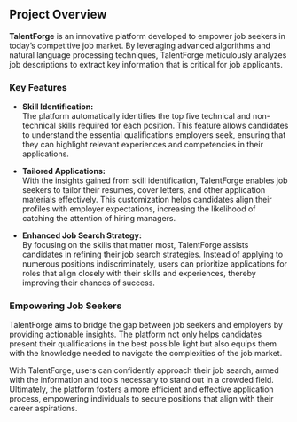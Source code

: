 ## Project Overview

**TalentForge** is an innovative platform developed to empower job seekers in today’s competitive job market. By leveraging advanced algorithms and natural language processing techniques, TalentForge meticulously analyzes job descriptions to extract key information that is critical for job applicants.

### Key Features

- **Skill Identification:**  
  The platform automatically identifies the top five technical and non-technical skills required for each position. This feature allows candidates to understand the essential qualifications employers seek, ensuring that they can highlight relevant experiences and competencies in their applications.

- **Tailored Applications:**  
  With the insights gained from skill identification, TalentForge enables job seekers to tailor their resumes, cover letters, and other application materials effectively. This customization helps candidates align their profiles with employer expectations, increasing the likelihood of catching the attention of hiring managers.

- **Enhanced Job Search Strategy:**  
  By focusing on the skills that matter most, TalentForge assists candidates in refining their job search strategies. Instead of applying to numerous positions indiscriminately, users can prioritize applications for roles that align closely with their skills and experiences, thereby improving their chances of success.

### Empowering Job Seekers

TalentForge aims to bridge the gap between job seekers and employers by providing actionable insights. The platform not only helps candidates present their qualifications in the best possible light but also equips them with the knowledge needed to navigate the complexities of the job market. 

With TalentForge, users can confidently approach their job search, armed with the information and tools necessary to stand out in a crowded field. Ultimately, the platform fosters a more efficient and effective application process, empowering individuals to secure positions that align with their career aspirations.
